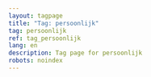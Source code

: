 ```yaml
---
layout: tagpage
title: "Tag: persoonlijk"
tag: persoonlijk
ref: tag_persoonlijk
lang: en
description: Tag page for persoonlijk
robots: noindex
---
```


